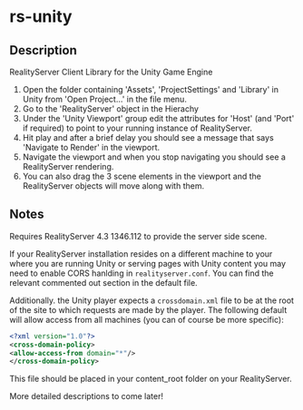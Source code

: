 # rs-unity

## Description

RealityServer Client Library for the Unity Game Engine

1. Open the folder containing 'Assets', 'ProjectSettings' and 'Library' in Unity from 'Open Project...' in the file menu.
2. Go to the 'RealityServer' object in the Hierachy
3. Under the 'Unity Viewport' group edit the attributes for 'Host' (and 'Port' if required) to point to your running instance of RealityServer.
4. Hit play and after a brief delay you should see a message that says 'Navigate to Render' in the viewport.
5. Navigate the viewport and when you stop navigating you should see a RealityServer rendering.
6. You can also drag the 3 scene elements in the viewport and the RealityServer objects will move along with them.

## Notes

Requires RealityServer 4.3 1346.112 to provide the server side scene.

If your RealityServer installation resides on a different machine to your where you are running Unity or serving pages with Unity content you may need to enable CORS hanlding in ```realityserver.conf```. You can find the relevant commented out section in the default file.

Additionally. the Unity player expects a ```crossdomain.xml``` file to be at the root of the site to which requests are made by the player. The following default will allow access from all machines (you can of course be more specific):

```xml
<?xml version="1.0"?>
<cross-domain-policy>
<allow-access-from domain="*"/>
</cross-domain-policy>
```

This file should be placed in your content_root folder on your RealityServer.

More detailed descriptions to come later!
